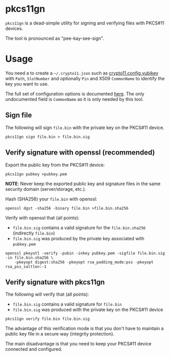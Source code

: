# pkcs11gn

`pkcs11gn` is a dead-simple utility for signing and verifying files with PKCS#11 devices.

The tool is pronounced as "pee-kay-see-sign".

# Usage

You need a to create a `~/.crypto11.json` such as [crypto11.config.yubikey](example/crypto11.config.yubikey)
with `Path`, `SlotNumber` and optionally `Pin` and X509 `CommonName` to identify the key you want to use.

The full set of configuration options is documented [here](https://pkg.go.dev/github.com/ThalesIgnite/crypto11#Config).
The only undocumented field is `CommonName` as it is only needed by this tool.

## Sign file

The following will sign `file.bin` with the private key on the PKCS#11 device.

```shell
pkcs11gn sign file.bin > file.bin.sig
```

## Verify signature with openssl (recommended)

Export the public key from the PKCS#11 device:

```shell
pkcs11gn pubkey >pubkey.pem
```

**NOTE**: Never keep the exported public key and signature files in the
same security domain (server/storage, etc.).

Hash (SHA256) your `file.bin` with openssl:

```shell
openssl dgst -sha256 -binary file.bin >file.bin.sha256
```

Verify with openssl that (all points):
* `file.bin.sig` contains a valid signature for the `file.bin.sha256` (indirectly `file.bin`)
* `file.bin.sig` was produced by the private key associated with `pubkey.pem`

```shell
openssl pkeyutl -verify -pubin -inkey pubkey.pem -sigfile file.bin.sig -in file.bin.sha256 \
    -pkeyopt digest:sha256 -pkeyopt rsa_padding_mode:pss -pkeyopt rsa_pss_saltlen:-1
```

## Verify signature with pkcs11gn

The following will verify that (all points):
* `file.bin.sig` contains a valid signature for `file.bin`
* `file.bin.sig` was produced with the private key on the PKCS#11 device

```shell
pkcs11gn verify file.bin file.bin.sig
```

The advantage of this verification mode is that you don't have to maintain
a public key file in a secure way (integrity protection).

The main disadvantage is that you need to keep your PKCS#11 device connected and configured.
